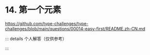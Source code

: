 # 14. 第一个元素

https://github.com/type-challenges/type-challenges/blob/main/questions/00014-easy-first/README.zh-CN.md

::: details 个人解答（仅供参考）
<!--@include: ./solution.md-->
:::